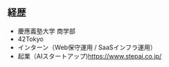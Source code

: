 ## 経歴
- 慶應義塾大学 商学部
- 42Tokyo
- インターン（Web保守運用 / SaaSインフラ運用）
- 起業（AIスタートアップ)https://www.stepai.co.jp/
